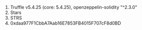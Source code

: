 1. Truffle v5.4.25 (core: 5.4.25), openzeppelin-solidity "^2.3.0"
2. Stars
3. STRS
4. 0xdaa977F1CbbA7Aab16E7853FB4015F707cF8d0BD
